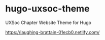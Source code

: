 # hugo-uxsoc-theme
UXSoc Chapter Website Theme for Hugo

https://laughing-brattain-01ecb0.netlify.com/
